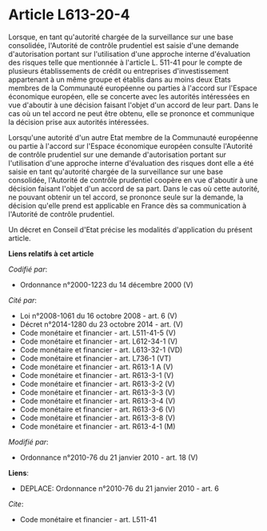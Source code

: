 # Article L613-20-4

Lorsque, en tant qu'autorité chargée de la surveillance sur une base consolidée, l'Autorité de contrôle prudentiel est saisie
d'une demande d'autorisation portant sur l'utilisation d'une approche interne d'évaluation des risques telle que mentionnée à
l'article L. 511-41 pour le compte de plusieurs établissements de crédit ou entreprises d'investissement appartenant à un
même groupe et établis dans au moins deux Etats membres de la Communauté européenne ou parties à l'accord sur l'Espace
économique européen, elle se concerte avec les autorités intéressées en vue d'aboutir à une décision faisant l'objet d'un
accord de leur part. Dans le cas où un tel accord ne peut être obtenu, elle se prononce et communique la décision prise aux
autorités intéressées. 

Lorsqu'une autorité d'un autre Etat membre de la Communauté européenne ou partie à l'accord sur l'Espace économique européen
consulte l'Autorité de contrôle prudentiel sur une demande d'autorisation portant sur l'utilisation d'une approche interne
d'évaluation des risques dont elle a été saisie en tant qu'autorité chargée de la surveillance sur une base consolidée,
l'Autorité de contrôle prudentiel coopère en vue d'aboutir à une décision faisant l'objet d'un accord de sa part. Dans le cas
où cette autorité, ne pouvant obtenir un tel accord, se prononce seule sur la demande, la décision qu'elle prend est
applicable en France dès sa communication à l'Autorité de contrôle prudentiel. 

Un décret en Conseil d'Etat précise les modalités d'application du présent article.

**Liens relatifs à cet article**

_Codifié par_:

  - Ordonnance n°2000-1223 du 14 décembre 2000 (V)

_Cité par_:

  - Loi n°2008-1061 du 16 octobre 2008 - art. 6 (V)
  - Décret n°2014-1280 du 23 octobre 2014 - art. (V)
  - Code monétaire et financier - art. L511-41-5 (V)
  - Code monétaire et financier - art. L612-34-1 (V)
  - Code monétaire et financier - art. L613-32-1 (VD)
  - Code monétaire et financier - art. L736-1 (VT)
  - Code monétaire et financier - art. R613-1 A (V)
  - Code monétaire et financier - art. R613-3-1 (V)
  - Code monétaire et financier - art. R613-3-2 (V)
  - Code monétaire et financier - art. R613-3-3 (V)
  - Code monétaire et financier - art. R613-3-4 (V)
  - Code monétaire et financier - art. R613-3-6 (V)
  - Code monétaire et financier - art. R613-3-8 (V)
  - Code monétaire et financier - art. R613-4-1 (M)

_Modifié par_:

  - Ordonnance n°2010-76 du 21 janvier 2010 - art. 18 (V)

**Liens**:

  - DEPLACE: Ordonnance n°2010-76 du 21 janvier 2010 - art. 6

_Cite_:

  - Code monétaire et financier - art. L511-41
